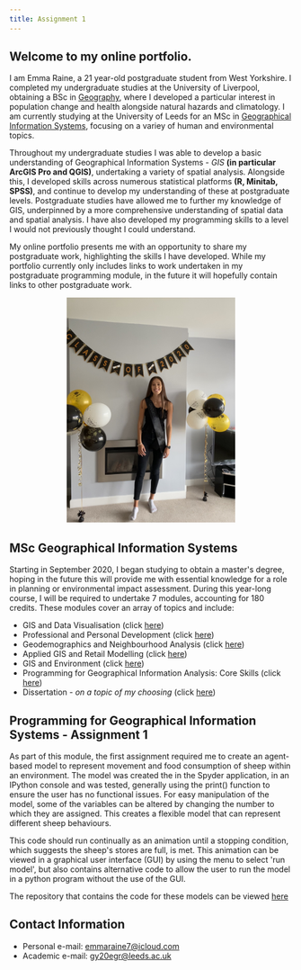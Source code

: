 ```yaml
---
title: Assignment 1
---
```



## Welcome to my online portfolio. 

I am Emma Raine, a 21 year-old postgraduate student from West Yorkshire. I completed my undergraduate studies at the University of Liverpool, obtaining a BSc in [Geography](https://www.liverpool.ac.uk/study/undergraduate/courses/geography-bsc-hons/overview/), where I developed a particular interest in population change and health alongside natural hazards and climatology. I am currently studying at the University of Leeds for an MSc in [Geographical Information Systems](https://environment.leeds.ac.uk/courses/7411/geographical-information-systems-msc), focusing on a variey of human and environmental topics. 

Throughout my undergraduate studies I was able to develop a basic understanding of Geographical Information Systems - *GIS* **(in particular ArcGIS Pro and QGIS)**, undertaking a variety of spatial analysis. Alongside this, I developed skills across numerous statistical platforms **(R, Minitab, SPSS)**, and continue to develop my understanding of these at postgraduate levels. Postgraduate studies have allowed me to further my knowledge of GIS, underpinned by a more comprehensive understanding of spatial data and spatial analysis. I have also developed my programming skills to a level I would not previously thought I could understand. 

My online portfolio presents me with an opportunity to share my postgraduate work, highlighting the skills I have developed. While my portfolio currently only includes links to work undertaken in my postgraduate programming module, in the future it will hopefully contain links to other postgraduate work. 

<p align="center">
  <img width="300" height="400" src="IMG_8380.jpg">
</p>

## MSc Geographical Information Systems

Starting in September 2020, I began studying to obtain a master's degree, hoping in the future this will provide me with essential knowledge for a role in planning or environmental impact assessment. During this year-long course, I will be required to undertake 7 modules, accounting for 180 credits. 
These modules cover an array of topics and include:
* GIS and Data Visualisation (click [here](http://webprod3.leeds.ac.uk/catalogue/dynmodules.asp?Y=201718&M=GEOG-5032M))
* Professional and Personal Development (click [here](http://webprod3.leeds.ac.uk/catalogue/dynmodules.asp?Y=202021&F=P&M=GEOG-5022M))
* Geodemographics and Neighbourhood Analysis (click [here](http://webprod3.leeds.ac.uk/catalogue/dynmodules.asp?Y=202021&F=P&M=GEOG-5255M))
* Applied GIS and Retail Modelling (click [here](http://webprod3.leeds.ac.uk/catalogue/dynmodules.asp?Y=202021&F=P&M=GEOG-5937M))
* GIS and Environment (click [here](http://webprod3.leeds.ac.uk/catalogue/dynmodules.asp?Y=202021&F=P&M=GEOG-5060M))
* Programming for Geographical Information Analysis: Core Skills (click [here](http://webprod3.leeds.ac.uk/catalogue/dynmodules.asp?Y=202021&F=P&M=GEOG-5990M))
* Dissertation - *on a topic of my choosing* (click [here](http://webprod3.leeds.ac.uk/catalogue/dynmodules.asp?Y=202021&F=P&M=GEOG-5160M))

## Programming for Geographical Information Systems - Assignment 1

As part of this module, the first assignment required me to create an agent-based model to represent movement and food consumption of sheep within an environment. 
The model was created the in the Spyder application, in an IPython console and was tested, generally using the print() function to ensure the user has no functional issues. For easy manipulation of the model, some of the variables can be altered by changing the number to which they are assigned. This creates a flexible model that can represent different sheep behaviours. 

This code should run continually as an animation until a stopping condition, which suggests the sheep's stores are full, is met. This animation can be viewed in a graphical user interface (GUI) by using the menu to select 'run model', but also contains alternative code to allow the user to run the model in a python program without the use of the GUI.

The repository that contains the code for these models can be viewed [here](https://github.com/EmmaRaine/PracticalPortfolio)

## Contact Information

* Personal e-mail: emmaraine7@icloud.com
* Academic e-mail: gy20egr@leeds.ac.uk
